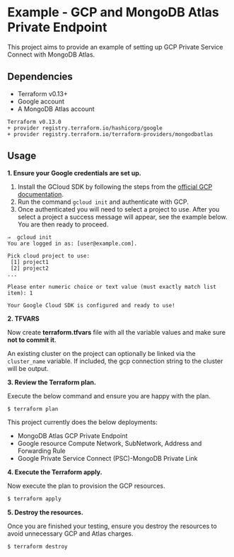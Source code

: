 # Example - GCP and MongoDB Atlas Private Endpoint

This project aims to provide an example of setting up GCP Private Service Connect with MongoDB Atlas.


## Dependencies

* Terraform v0.13+
* Google account
* A MongoDB Atlas account

```
Terraform v0.13.0
+ provider registry.terraform.io/hashicorp/google
+ provider registry.terraform.io/terraform-providers/mongodbatlas
```

## Usage

**1\. Ensure your Google credentials are set up.**

1. Install the GCloud SDK by following the steps from the [official GCP documentation](https://cloud.google.com/sdk/docs/install).
2. Run the command `gcloud init` and authenticate with GCP.
3. Once authenticated you will need to select a project to use. After you select a project a success message will appear, see the example below. You are then ready to proceed.
```
⇒  gcloud init
You are logged in as: [user@example.com].

Pick cloud project to use:
 [1] project1
 [2] project2
...

Please enter numeric choice or text value (must exactly match list item): 1

Your Google Cloud SDK is configured and ready to use!

```
**2\. TFVARS**

Now create **terraform.tfvars** file with all the variable values and make sure **not to commit it**.

An existing cluster on the project can optionally be linked via the `cluster_name` variable.
If included, the gcp connection string to the cluster will be output.

**3\. Review the Terraform plan.**

Execute the below command and ensure you are happy with the plan.

``` bash
$ terraform plan
```
This project currently does the below deployments:

- MongoDB Atlas GCP Private Endpoint
- Google resource Compute Network, SubNetwork, Address and Forwarding Rule
- Google Private Service Connect (PSC)-MongoDB Private Link

**4\. Execute the Terraform apply.**

Now execute the plan to provision the GCP resources.

``` bash
$ terraform apply
```

**5\. Destroy the resources.**

Once you are finished your testing, ensure you destroy the resources to avoid unnecessary GCP and Atlas charges.

``` bash
$ terraform destroy
```
